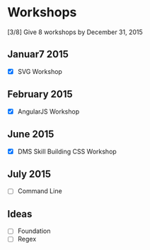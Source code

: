 # Workshops

[3/8] Give 8 workshops by December 31, 2015

## Januar7 2015
- [x] SVG Workshop

## February 2015
- [x] AngularJS Workshop
## June 2015
- [x] DMS Skill Building CSS Workshop

## July 2015
- [ ] Command Line

Ideas
---
- [ ] Foundation
- [ ] Regex
